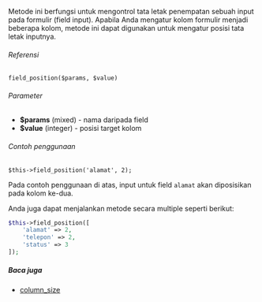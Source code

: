 Metode ini berfungsi untuk mengontrol tata letak penempatan sebuah input pada formulir (field input). Apabila Anda mengatur kolom formulir menjadi beberapa kolom, metode ini dapat digunakan untuk mengatur posisi tata letak inputnya.

###### Referensi

`field_position($params, $value)`

###### Parameter

* **$params** (mixed) - nama daripada field
* **$value** (integer) - posisi target kolom

###### Contoh penggunaan

`$this->field_position('alamat', 2);`

Pada contoh penggunaan di atas, input untuk field `alamat` akan diposisikan pada kolom ke-dua.

Anda juga dapat menjalankan metode secara multiple seperti berikut:

```php
$this->field_position([
    'alamat' => 2,
    'telepon' => 2,
    'status' => 3
]);
```

##### Baca juga
* [column_size](./column_size)
